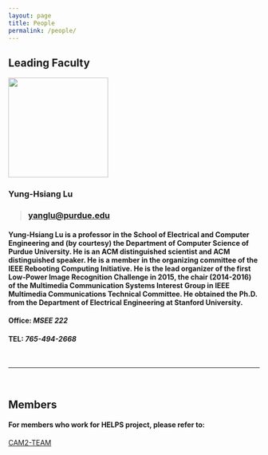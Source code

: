 ```yaml
---
layout: page
title: People
permalink: /people/
---
```


## **Leading Faculty**

<img src="https://drive.google.com/uc?id=1EqxgXBuEQNiQ5pNVvg42AfWMFKByjKh1" width="200">

### Yung-Hsiang Lu
> ### yanglu@purdue.edu

#### Yung-Hsiang Lu is a professor in the School of Electrical and Computer Engineering and (by courtesy) the Department of Computer Science of Purdue University. He is an ACM distinguished scientist and ACM distinguished speaker. He is a member in the organizing committee of the IEEE Rebooting Computing Initiative. He is the lead organizer of the first Low-Power Image Recognition Challenge in 2015, the chair (2014-2016) of the Multimedia Communication Systems Interest Group in IEEE Multimedia Communications Technical Committee.  He obtained the Ph.D. from the Department of Electrical Engineering at Stanford University.

#### Office: *__MSEE 222__*

#### TEL: *765-494-2668*

<br>

***
<br>

## **Members**

#### For members who work for HELPS project, please refer to:
[CAM2-TEAM](https://www.cam2project.net/team/)

